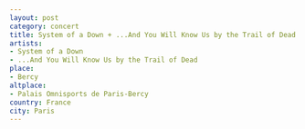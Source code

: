 ```yaml
---
layout: post
category: concert
title: System of a Down + ...And You Will Know Us by the Trail of Dead
artists: 
- System of a Down
- ...And You Will Know Us by the Trail of Dead
place: 
- Bercy
altplace:
- Palais Omnisports de Paris-Bercy
country: France
city: Paris
---
```


